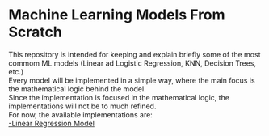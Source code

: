 # Machine Learning Models From Scratch

This repository is intended for keeping and explain briefly some of the most commom ML models (Linear ad Logistic Regression, KNN, Decision Trees, etc.)
<br>
Every model will be implemented in a simple way, where the main focus is the mathematical logic behind the model.
<br>
Since the implementation is focused in the mathematical logic, the implementations will not be to much refined.
<br>
For now, the available implementations are:
<br>
<a href="https://github.com/pesr0/ml_from_scratch/tree/main/reg_model_from_scratch">-Linear Regression Model</a>


